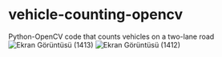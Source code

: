 # vehicle-counting-opencv
Python-OpenCV code that counts vehicles on a two-lane road
![Ekran Görüntüsü (1413)](https://user-images.githubusercontent.com/64708829/194758268-fcb8d251-2a66-4116-86a7-1cd30a3656ed.png)
![Ekran Görüntüsü (1412)](https://user-images.githubusercontent.com/64708829/194758289-721864a9-e0b8-436d-b381-8a10a0421a34.png)
